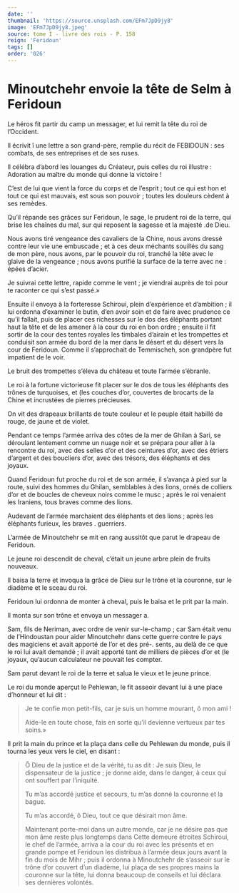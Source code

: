 ```yaml
---
date: ''
thumbnail: 'https://source.unsplash.com/EFm7JpD9jy8'
image: 'EFm7JpD9jy8.jpeg'
source: tome I - livre des rois - P. 158
reign: 'Feridoun'
tags: []
order: '026'
---
```


# Minoutchehr envoie la tête de Selm à Feridoun

Le héros fit partir du camp un messager, et lui remit la tête du roi de l’Occident.

Il écrivit î
une lettre a son grand-père, remplie du récit de FEBIDOUN : ses combats, de ses entreprises et de ses ruses.

Il célébra d’abord les louanges du Créateur, puis celles du roi illustre : Adoration au maître du monde qui donne la victoire !

C’est de lui que vient la force du corps et de l’esprit ; tout ce qui est hon et tout ce qui est mauvais, est sous son pouvoir ; toutes les douleurs cèdent à ses remèdes.

Qu’il répande ses grâces sur Feridoun, le sage, le prudent roi de la terre, qui brise les chaînes du mal, sur qui reposent la sagesse et la majesté .de Dieu.

Nous avons tiré vengeance des cavaliers de la Chine, nous avons dressé contre leur vie une embuscade ; et à ces deux méchants souillés du sang de mon père, nous avons, par le pouvoir du roi, tranché la tête avec le glaive de la vengeance ; nous avons purifié la surface de la terre avec ne : épées d’acier.

Je suivrai cette lettre, rapide comme le vent ; je viendrai auprès de toi pour te raconter ce qui s’est passé.»

Ensuite il envoya à la forteresse Schiroui, plein d’expérience et d’ambition ; il lui ordonna d’examiner le butin, d’en avoir soin et de faire avec prudence ce qu’il fallait, puis de placer ces richesses sur le dos des éléphants portant haut la tête et de les amener à la cour du roi en bon ordre ; ensuite il fit sortir de la cour des tentes royales les timbales d’airain et les trompettes et conduisit son armée du bord de la mer dans le désert et du désert vers la cour de Feridoun. 
 Comme il s’approchait de Temmischeh, son grandpère fut impatient de le voir.

Le bruit des trompettes s’éleva du château et toute l’armée s’ébranle.

Le roi à la fortune victorieuse fit placer sur le dos de tous les éléphants des trônes de turquoises, et
(les couches d’or, couvertes de brocarts de la Chine et incrustées de pierres précieuses.

On vit des drapeaux brillants de toute couleur et le peuple était habillé de rouge, de jaune et de violet.

Pendant ce temps l’armée arriva des côtes de la mer de Ghilan à Sari, se déroulant lentement comme un nuage noir et se prépara pour aller à la rencontre du roi, avec des selles d’or et des ceintures d’or, avec des étriers d’argent et des boucliers d’or, avec des trésors, des éléphants et des joyaux.

Quand Feridoun fut proche du roi et de son armée, il s’avança à pied sur la route, suivi des hommes du Ghilan, semblables à des lions, ornés de colliers d’or et de boucles de cheveux noirs comme le musc ; après le roi venaient les Iraniens, tous braves comme des lions.

Audevant de l’armée marchaient des éléphants et des lions ; après les éléphants furieux, les braves . guerriers.

L’armée de Minoutchehr se mit en rang aussitôt que parut le drapeau de Feridoun.

Le jeune roi descendit de cheval, c’était un jeune arbre plein de fruits nouveaux.

Il baisa la terre et invoqua la grâce de Dieu sur le trône et la couronne, sur le diadème et le sceau du roi.

Feridoun lui ordonna de monter à cheval, puis le baisa et le prit par la main.

Il monta sur son trône et envoya un messager a.

Sam, fils de Neriman, avec ordre de venir sur-le-champ ; car Sam était venu de l’Hindoustan pour aider Minoutchehr dans cette guerre contre le pays des magiciens et avait apporté de l’or et des pré-.
sents, au delà de ce que le roi lui avait demandé ; il avait apporté tant de milliers de pièces d’or et (le joyaux, qu’aucun calculateur ne pouvait les compter.

Sam parut devant le roi de la terre et salua le vieux et le jeune prince.

Le roi du monde aperçut le Pehlewan, le fit asseoir devant lui à une place d’honneur et lui dit :

> Je te confie mon petit-fils, car je suis un homme mourant, ô mon ami !
>
> Aide-le en toute chose, fais en sorte qu’il devienne vertueux par tes soins.»

Il prit la main du prince et la plaça dans celle du Pehlewan du monde, puis il tourna les yeux vers le ciel, en disant :

> Ô Dieu de la justice et de la vérité, tu as dit : Je suis Dieu, le dispensateur de la justice ; je donne aide, dans le danger, à ceux qui ont souffert par l’iniquité.
>
> Tu m’as accordé justice et secours, tu m’as donné la couronne et la bague.
>
> Tu m’as accordé, ô
Dieu, tout ce que désirait mon âme.
>
> Maintenant porte-moi dans un autre monde, car je ne désire pas que mon âme reste plus longtemps dans Cette demeure étroites Schiroui, le chef de l’armée, arriva a la cour du roi avec les présents et en grande pompe et Feridoun les distribua à l’armée deux jours avant la fin du mois de Mihr ; puis il ordonna à Minoutchehr de s’asseoir sur le trône d’or couvert d’un diadème, lui plaça de ses propres mains la couronne sur la tête, lui donna beaucoup de conseils et lui déclara ses dernières volontés.
